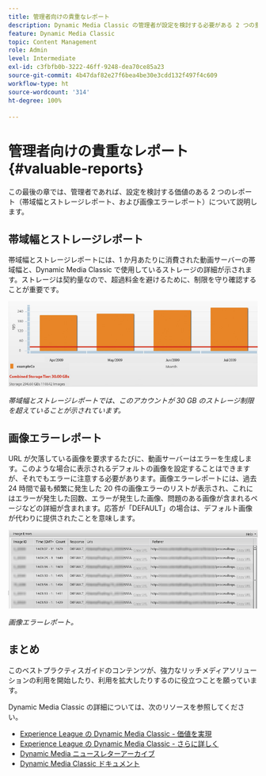```yaml
---
title: 管理者向けの貴重なレポート
description: Dynamic Media Classic の管理者が設定を検討する必要がある 2 つの重要なレポートを確認します。
feature: Dynamic Media Classic
topic: Content Management
role: Admin
level: Intermediate
exl-id: c3fbfb0b-3222-46ff-9248-dea70ce85a23
source-git-commit: 4b47daf82e27f6bea4be30e3cdd132f497f4c609
workflow-type: ht
source-wordcount: '314'
ht-degree: 100%

---
```


# 管理者向けの貴重なレポート {#valuable-reports}

この最後の章では、管理者であれば、設定を検討する価値のある 2 つのレポート（帯域幅とストレージレポート、および画像エラーレポート）について説明します。

## 帯域幅とストレージレポート

帯域幅とストレージレポートには、1 か月あたりに消費された動画サーバーの帯域幅と、Dynamic Media Classic で使用しているストレージの詳細が示されます。ストレージは契約量なので、超過料金を避けるために、制限を守り確認することが重要です。

![画像](assets/valuable-reports/reports-1.jpg)

_帯域幅とストレージレポートでは、このアカウントが 30 GB のストレージ制限を超えていることが示されています。_

## 画像エラーレポート

URL が欠落している画像を要求するたびに、動画サーバーはエラーを生成します。このような場合に表示されるデフォルトの画像を設定することはできますが、それでもエラーに注意する必要があります。画像エラーレポートには、過去 24 時間で最も頻繁に発生した 20 件の画像エラーのリストが表示され、これにはエラーが発生した回数、エラーが発生した画像、問題のある画像が含まれるページなどの詳細が含まれます。応答が「DEFAULT」の場合は、デフォルト画像が代わりに提供されたことを意味します。

![画像](assets/valuable-reports/reports-2.jpg)

_画像エラーレポート。_

## まとめ

このベストプラクティスガイドのコンテンツが、強力なリッチメディアソリューションの利用を開始したり、利用を拡大したりするのに役立つことを願っています。

Dynamic Media Classic の詳細については、次のリソースを参照してください。

- [Experience League の Dynamic Media Classic - 価値を実現](https://guided.adobe.com/?launch=AEM-5a#recommended/solutions/experience-manager)
- [Experience League の Dynamic Media Classic - さらに詳しく](https://guided.adobe.com/?launch=AEM-6a#recommended/solutions/experience-manager)
- [Dynamic Media ニュースレターアーカイブ](https://experienceleague.adobe.com/docs/dynamic-media-classic/using/dynamic-media-newsletter.html?lang=ja)
- [Dynamic Media Classic ドキュメント](https://experienceleague.adobe.com/docs/dynamic-media-classic/using/home.html?lang=ja)

